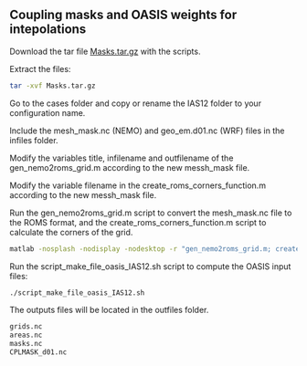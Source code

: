 ## Coupling masks and OASIS weights for intepolations

Download the tar file [Masks.tar.gz](https://github.com/marcolarranaga/ias12wiki/tree/master/preprocessing/Masks.tar.gz) with the scripts.

Extract the files:
```bash
tar -xvf Masks.tar.gz
```

Go to the cases folder and copy or rename the IAS12 folder to your configuration name.

Include the mesh_mask.nc (NEMO) and geo_em.d01.nc (WRF) files in the infiles folder.

Modify the variables title, infilename and outfilename of the gen_nemo2roms_grid.m according to the new messh_mask file.

Modify the variable filename in the create_roms_corners_function.m according to the new messh_mask file.

Run the gen_nemo2roms_grid.m script to convert the mesh_mask.nc file to the ROMS format, and the create_roms_corners_function.m script to calculate the corners of the grid.

```bash
matlab -nosplash -nodisplay -nodesktop -r "gen_nemo2roms_grid.m; create_roms_corners_function.m; exit;"
```

Run the script_make_file_oasis_IAS12.sh script to compute the OASIS input files:
```bash
./script_make_file_oasis_IAS12.sh
```

The outputs files will be located in the outfiles folder.
```bash
grids.nc
areas.nc
masks.nc
CPLMASK_d01.nc
```


